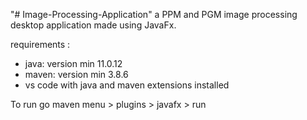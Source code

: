 "# Image-Processing-Application" 
a PPM and PGM image processing desktop application made using JavaFx.

requirements :
- java: version min 11.0.12
- maven: version min 3.8.6
- vs code with java and maven extensions installed

To run go maven menu > plugins > javafx > run
